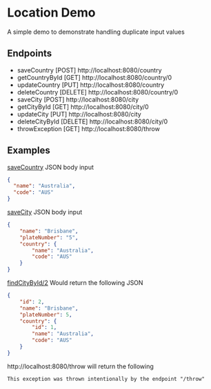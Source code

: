 # Location Demo

A simple demo to demonstrate handling duplicate input values

## Endpoints
- saveCountry [POST] http://localhost:8080/country
- getCountryById [GET] http://localhost:8080/country/0
- updateCountry [PUT] http://localhost:8080/country
- deleteCountry [DELETE] http://localhost:8080/country/0
- saveCity [POST] http://localhost:8080/city
- getCityById [GET] http://localhost:8080/city/0
- updateCity [PUT] http://localhost:8080/city
- deleteCityById [DELETE] http://localhost:8080/city/0
- throwException [GET] http://localhost:8080/throw

## Examples

[saveCountry](http://localhost:8080/country) JSON body input
```json
{
  "name": "Australia",
  "code": "AUS"
}
```
[saveCity](http://localhost:8080/city) JSON body input
```json
{
    "name": "Brisbane",
    "plateNumber": "5",
    "country": {
        "name": "Australia",
        "code": "AUS"
    }
}
```
[findCityById/2](http://localhost:8080/city/2) Would return the following JSON
```json
{
    "id": 2,
    "name": "Brisbane",
    "plateNumber": 5,
    "country": {
        "id": 1,
        "name": "Australia",
        "code": "AUS"
    }
}
```
http://localhost:8080/throw will return the following
```text
This exception was thrown intentionally by the endpoint "/throw"
```